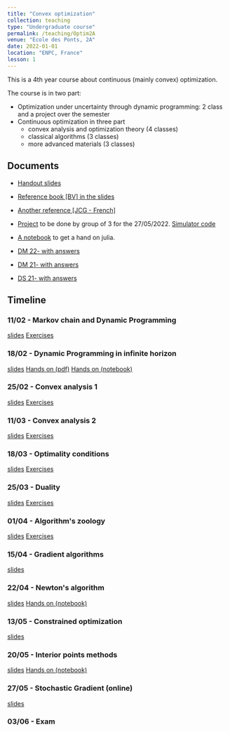 ```yaml
---
title: "Convex optimization"
collection: teaching
type: "Undergraduate course"
permalink: /teaching/Optim2A
venue: "Ecole des Ponts, 2A"
date: 2022-01-01
location: "ENPC, France"
lesson: 1
---
```


This is a 4th year course about continuous (mainly convex) optimization.

The course is in two part:

- Optimization under uncertainty through dynamic programming: 2 class and a project over the semester
- Continuous optimization in three part
  - convex analysis and optimization theory (4 classes)
  - classical algorithms (3 classes)
  - more advanced materials (3 classes)

## Documents

- [Handout slides](../files/teaching/2A-opti/handout-2A-OC.pdf) 
- [Reference book [BV] in the slides](https://web.stanford.edu/~boyd/cvxbook/)
- [Another reference [JCG - French]](https://hal.archives-ouvertes.fr/hal-03347060)

- [Project](../files/teaching/2A-opti/TP/Projet2022.pdf) to be done by group of 3 for the 27/05/2022. [Simulator code](../files/teaching/2A-opti/TP/zombies_simulator.jl)
- [A notebook](../files/teaching/2A-opti/TP/JuMPcrashcourse.ipynb) to get a hand on julia.

- [DM 22- with answers](../files/teaching/2A-opti/DS-DM/DM1-2022-corr.pdf)
- [DM 21- with answers](../files/teaching/2A-opti/DS-DM/DM1-2021-corr.pdf)
- [DS 21- with answers](../files/teaching/2A-opti/DS-DM/2021-exam-corr.pdf)

## Timeline

### 11/02 - Markov chain and Dynamic Programming

[slides](../files/teaching/2A-opti/slides/1-DynamicProgramming.pdf)
[Exercises](../files/teaching/2A-opti/TD/1-MDP.pdf)

### 18/02 - Dynamic Programming in infinite horizon

[slides](../files/teaching/2A-opti/slides/1-DynamicProgramming.pdf)
[Hands on (pdf)](../files/teaching/2A-opti/TP/Dice-trade.pdf)
[Hands on (notebook)](../files/teaching/2A-opti/TP/TP_Dice_Trading.ipynb)

### 25/02 - Convex analysis 1

[slides](../files/teaching/2A-opti/slides/2-Convex.pdf)
[Exercises](../files/teaching/2A-opti/TD/2-Convexity-ex.pdf)

### 11/03 - Convex analysis 2

[slides](../files/teaching/2A-opti/slides/2-Convex.pdf)
[Exercises](../files/teaching/2A-opti/TD/2-Convexity-ex.pdf)

### 18/03 - Optimality conditions

[slides](../files/teaching/2A-opti/slides/3-OptimalityConditions.pdf)
[Exercises](../files/teaching/2A-opti/TD/3-OptimalityConditions.pdf)

### 25/03 - Duality

[slides](../files/teaching/2A-opti/slides/4-duality.pdf)
[Exercises](../files/teaching/2A-opti/TD/4-Duality.pdf)

### 01/04 - Algorithm's zoology

[slides](../files/teaching/2A-opti/slides/5-Algorithm.pdf)
[Exercises](../files/teaching/2A-opti/TD/5-Algorithms.pdf)

### 15/04 - Gradient algorithms

[slides](../files/teaching/2A-opti/slides/6-Gradient.pdf)

### 22/04 - Newton's algorithm

[slides](../files/teaching/2A-opti/slides/7-Newton.pdf)
[Hands on (notebook)](../files/teaching/2A-opti/TP/Gradient_methods_student.ipynb)

### 13/05 - Constrained optimization

[slides](../files/teaching/2A-opti/slides/8-Constrained.pdf)

### 20/05 - Interior points methods

[slides](../files/teaching/2A-opti/slides/9-IPM.pdf)
[Hands on (notebook)](../files/teaching/2A-opti/TP/IPM.ipynb)

### 27/05 - Stochastic Gradient (online)

[slides](../files/teaching/2A-opti/slides/10-SG.pdf)

### 03/06 - Exam
